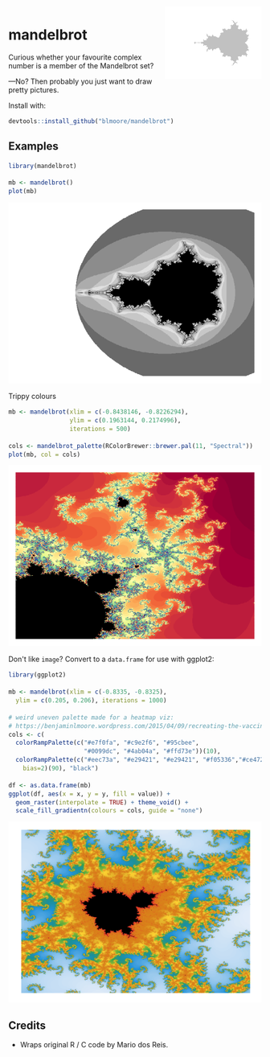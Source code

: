 <!-- README.md is generated from README.Rmd. Please edit that file -->
<img align="right" src="figs/icon-1.png">

mandelbrot
==========

Curious whether your favourite complex number is a member of the Mandelbrot set?

—No? Then probably you just want to draw pretty pictures.

Install with:

``` r
devtools::install_github("blmoore/mandelbrot")
```

Examples
--------

``` r
library(mandelbrot)

mb <- mandelbrot()
plot(mb)
```

![](figs/README-b_n_w-1.png)

Trippy colours

``` r
mb <- mandelbrot(xlim = c(-0.8438146, -0.8226294),
                 ylim = c(0.1963144, 0.2174996), 
                 iterations = 500)

cols <- mandelbrot_palette(RColorBrewer::brewer.pal(11, "Spectral"))
plot(mb, col = cols)
```

![](figs/README-trip-1.png)

Don't like `image`? Convert to a `data.frame` for use with ggplot2:

``` r
library(ggplot2)

mb <- mandelbrot(xlim = c(-0.8335, -0.8325),
  ylim = c(0.205, 0.206), iterations = 1000)

# weird uneven palette made for a heatmap viz:
# https://benjaminlmoore.wordpress.com/2015/04/09/recreating-the-vaccination-heatmaps-in-r/
cols <- c(
  colorRampPalette(c("#e7f0fa", "#c9e2f6", "#95cbee",
                     "#0099dc", "#4ab04a", "#ffd73e"))(10),
  colorRampPalette(c("#eec73a", "#e29421", "#e29421", "#f05336","#ce472e"),
    bias=2)(90), "black")

df <- as.data.frame(mb)
ggplot(df, aes(x = x, y = y, fill = value)) +
  geom_raster(interpolate = TRUE) + theme_void() +
  scale_fill_gradientn(colours = cols, guide = "none")
```

![](figs/README-ggplot-1.png)

Credits
-------

-   Wraps original R / C code by Mario dos Reis.
